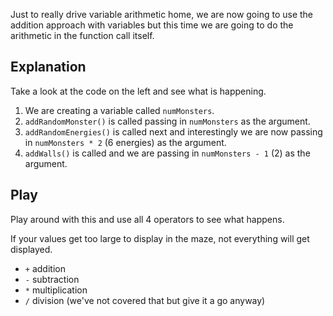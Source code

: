 Just to really drive variable arithmetic home, we are now going to use the addition approach with variables but this time we are going to do the arithmetic in the function call itself.

## Explanation
Take a look at the code on the left and see what is happening.

1. We are creating a variable called `numMonsters`.
1. `addRandomMonster()` is called passing in `numMonsters` as the argument.
1. `addRandomEnergies()` is called next and interestingly we are now passing in `numMonsters * 2` (6 energies) as the argument.
1. `addWalls()` is called and we are passing in `numMonsters - 1` (2) as the argument.

## Play
Play around with this and use all 4 operators to see what happens.

If your values get too large to display in the maze, not everything will get displayed.

- `+` addition
- `-` subtraction
- `*` multiplication
- `/` division (we've not covered that but give it a go anyway)

